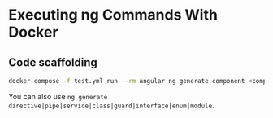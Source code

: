 Executing ng Commands With Docker
=================================

Code scaffolding
----------------
```bash
docker-compose -f test.yml run --rm angular ng generate component <component-name>
```
You can also use `ng generate directive|pipe|service|class|guard|interface|enum|module`.
